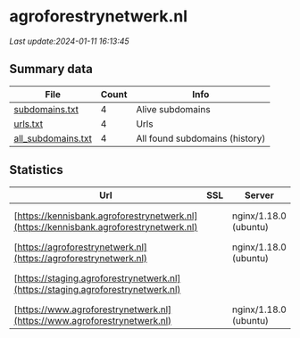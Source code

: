 # agroforestrynetwerk.nl
*Last update:2024-01-11 16:13:45*
## Summary data
| File       | Count | Info |
|------------|-------|------|
|[subdomains.txt](/data/agroforestrynetwerk/subdomains.txt)|4|Alive subdomains|
|[urls.txt](/data/agroforestrynetwerk/urls.txt)|4|Urls|
|[all_subdomains.txt](/data/agroforestrynetwerk/all_subdomains.txt)|4|All found subdomains (history)|
## Statistics
| Url | SSL | Server | Cookie | HSTS | CSP | XFO | XXP | RP | Tech |
|------------|-------|------|------|------|------|------|------|------|------|
|[https://kennisbank.agroforestrynetwerk.nl](https://kennisbank.agroforestrynetwerk.nl)| |nginx/1.18.0 (ubuntu)| | | | | |:white_check_mark: |MySQL Nginx:1.18.0 P...|
|[https://agroforestrynetwerk.nl](https://agroforestrynetwerk.nl)| |nginx/1.18.0 (ubuntu)| |:white_check_mark: | | |:white_check_mark: |:white_check_mark: |:white_check_mark: |HSTS Nginx:1.18.0 PH...|
|[https://staging.agroforestrynetwerk.nl](https://staging.agroforestrynetwerk.nl)| | | | | | | |:white_check_mark: |HSTS Nginx:1.18.0 PH...|
|[https://www.agroforestrynetwerk.nl](https://www.agroforestrynetwerk.nl)| |nginx/1.18.0 (ubuntu)| |:white_check_mark: | | |:white_check_mark: |:white_check_mark: |:white_check_mark: |HSTS Nginx:1.18.0 PH...|